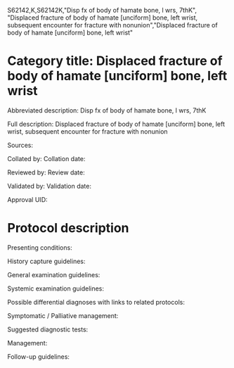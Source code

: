 S62142,K,S62142K,"Disp fx of body of hamate bone, l wrs, 7thK", "Displaced fracture of body of hamate [unciform] bone, left wrist, subsequent encounter for fracture with nonunion","Displaced fracture of body of hamate [unciform] bone, left wrist"
# Category title: Displaced fracture of body of hamate [unciform] bone, left wrist

Abbreviated description: Disp fx of body of hamate bone, l wrs, 7thK

Full description: Displaced fracture of body of hamate [unciform] bone, left wrist, subsequent encounter for fracture with nonunion

Sources:

Collated by:
Collation date:

Reviewed by:
Review date:

Validated by:
Validation date:

Approval UID:

# Protocol description

Presenting conditions:

History capture guidelines:

General examination guidelines:

Systemic examination guidelines:

Possible differential diagnoses with links to related protocols:

Symptomatic / Palliative management:

Suggested diagnostic tests:

Management:

Follow-up guidelines:
